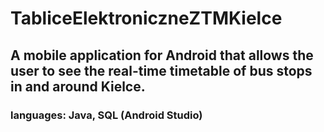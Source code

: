 # **TabliceElektroniczneZTMKielce**
## A mobile application for Android that allows the user to see the real-time timetable of bus stops in and around Kielce.
### languages: Java, SQL (Android Studio)
